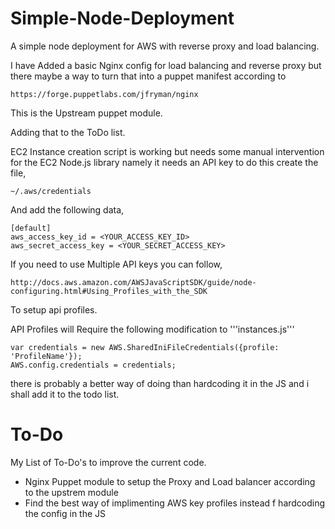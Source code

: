 # Simple-Node-Deployment
A simple node deployment for AWS with reverse proxy and load balancing.

I have Added a basic Nginx config for load balancing and reverse proxy but there maybe a way to turn that into a puppet manifest according to 

	https://forge.puppetlabs.com/jfryman/nginx

This is the Upstream puppet module.

Adding that to the ToDo list.

EC2 Instance creation script is working but needs some manual intervention for the EC2 Node.js library namely it needs an API key to do this create the file,

	~/.aws/credentials

And add the following data,

	[default]
	aws_access_key_id = <YOUR_ACCESS_KEY_ID>
	aws_secret_access_key = <YOUR_SECRET_ACCESS_KEY>

If you need to use Multiple API keys you can follow,

	http://docs.aws.amazon.com/AWSJavaScriptSDK/guide/node-configuring.html#Using_Profiles_with_the_SDK

To setup api profiles.

API Profiles will Require the following modification to '''instances.js'''

	var credentials = new AWS.SharedIniFileCredentials({profile: 'ProfileName'});
	AWS.config.credentials = credentials;

there is probably a better way of doing than hardcoding it in the JS and i shall add it to the todo list.


# To-Do
My List of To-Do's to improve the current code.

  * Nginx Puppet module to setup the Proxy and Load balancer according to the upstrem module
  * Find the best way of implimenting AWS key profiles instead f hardcoding the config in the JS

